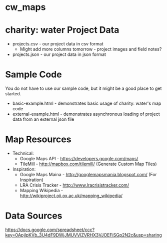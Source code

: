 cw_maps
=======

charity: water Project Data
===========================
* projects.csv - our project data in csv format
    * Might add more columns tomorrow - project images and field notes?
* projects.json - our project data in json format

Sample Code
===========
You do not have to use our sample code, but it might be a good place to get started.

* basic-example.html - demonstrates basic usage of charity: water's map code
* external-example.html - demonstrates asynchronous loading of project data from an external json file

Map Resources
=============
* Technical:
    * Google Maps API - https://developers.google.com/maps/
    * TileMill - http://mapbox.com/tilemill/ (Generate Custom Map Tiles)
* Inspiration:
    * Google Maps Maina - http://googlemapsmania.blogspot.com/ (For Inspiration)
    * LRA Crisis Tracker - http://www.lracrisistracker.com/
    * Mapping Wikipedia - http://wikiproject.oii.ox.ac.uk/mapping_wikipedia/


Data Sources
============
https://docs.google.com/spreadsheet/ccc?key=0ApjIpKVb_3U4dF9DWjJMUVVlZVRHX3VJOEFiSGp2N2c&usp=sharing